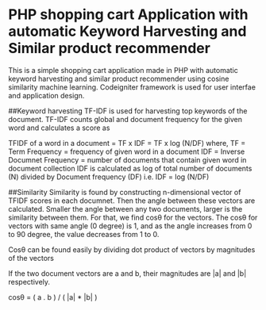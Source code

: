 # PHP shopping cart Application with automatic Keyword Harvesting and Similar product recommender
This is a simple shopping cart application made in PHP with automatic keyword harvesting and similar product recommender using cosine similarity machine learning. Codeigniter framework is used for user interfae and application design.

##Keyword harvesting
TF-IDF is used for harvesting top keywords of the document. TF-IDF counts global and document frequency for the given word and calculates a score as

TFIDF of a word in a document = TF x IDF = TF x log (N/DF)
where,
TF = Term Frequency = frequency of given word in a document
IDF = Inverse Documnet Frequency = number of documents that contain given word in document collection
IDF is calculated as log of total number of documents (N) divided by Document frequency (DF) i.e.
IDF = log (N/DF)

##Similarity
Similarity is found by constructing n-dimensional vector of TFIDF scores in each documnet. Then the angle between these vectors are calculated. Smaller the angle between any two documents, larger is the similarity between them. For that, we find cosθ for the vectors. The cosθ for vectors with same angle (0 degree) is 1, and as the angle increases from 0 to 90 degree, the value decreases from 1 to 0. 

Cosθ can be found easily by dividing dot product of vectors by magnitudes of the vectors

If the two document vectors are a and b, their magnitudes are |a| and |b| respectively.

cosθ = ( a . b ) / ( |a| * |b| )

